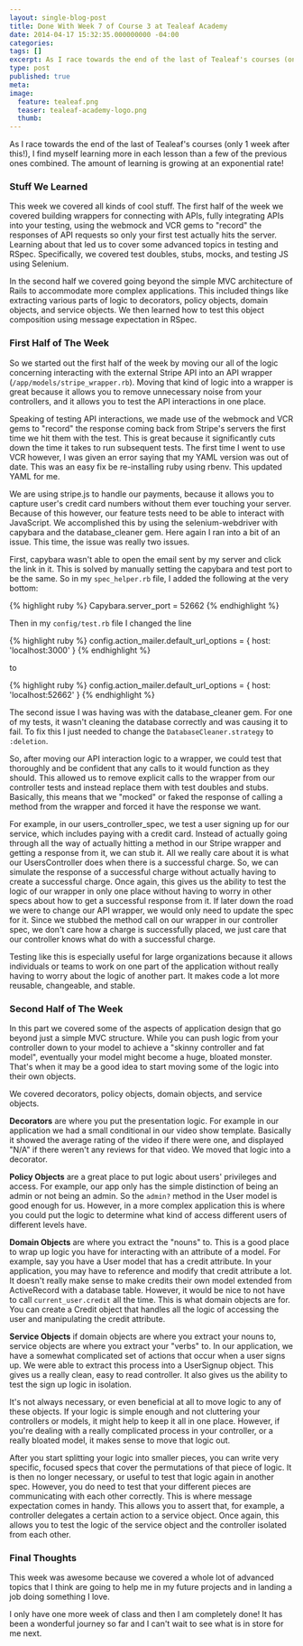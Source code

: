 ```yaml
---
layout: single-blog-post
title: Done With Week 7 of Course 3 at Tealeaf Academy
date: 2014-04-17 15:32:35.000000000 -04:00
categories:
tags: []
excerpt: As I race towards the end of the last of Tealeaf's courses (only 1 week after this!), I find myself learning more in each lesson than a few of the previous ones combined. The amount of learning is growing at an exponential rate!
type: post
published: true
meta:
image:
  feature: tealeaf.png
  teaser: tealeaf-academy-logo.png
  thumb:
---
```

As I race towards the end of the last of Tealeaf's courses (only 1 week after this!), I find myself learning more in each lesson than a few of the previous ones combined. The amount of learning is growing at an exponential rate!

### Stuff We Learned

This week we covered all kinds of cool stuff. The first half of the week we covered building wrappers for connecting with APIs, fully integrating APIs into your testing, using the webmock and VCR gems to "record" the responses of API requests so only your first test actually hits the server. Learning about that led us to cover some advanced topics in testing and RSpec. Specifically, we covered test doubles, stubs, mocks, and testing JS using Selenium.

In the second half we covered going beyond the simple MVC architecture of Rails to accommodate more complex applications. This included things like extracting various parts of logic to decorators, policy objects, domain objects, and service objects. We then learned how to test this object composition using message expectation in RSpec.

### First Half of The Week

So we started out the first half of the week by moving our all of the logic concerning interacting with the external Stripe API into an API wrapper (<code class='highlight'>/app/models/stripe_wrapper.rb</code>). Moving that kind of logic into a wrapper is great because it allows you to remove unnecessary noise from your controllers, and it allows you to test the API interactions in one place.

Speaking of testing API interactions, we made use of the webmock and VCR gems to "record" the response coming back from Stripe's servers the first time we hit them with the test. This is great because it significantly cuts down the time it takes to run subsequent tests. The first time I went to use VCR however, I was given an error saying that my YAML version was out of date. This was an easy fix be re-installing ruby using rbenv. This updated YAML for me.

We are using stripe.js to handle our payments, because it allows you to capture user's credit card numbers without them ever touching your server. Because of this however, our feature tests need to be able to interact with JavaScript. We accomplished this by using the selenium-webdriver with capybara and the database_cleaner gem. Here again I ran into a bit of an issue. This time, the issue was really two issues.

First, capybara wasn't able to open the email sent by my server and click the link in it. This is solved by manually setting the capybara and test port to be the same. So in my <code class='highlight'>spec_helper.rb</code> file, I added the following at the very bottom:

{% highlight ruby %}
  Capybara.server_port = 52662
{% endhighlight %}

Then in my <code class='highlight'>config/test.rb</code> file I changed the line

{% highlight ruby %}
  config.action_mailer.default_url_options = { host: 'localhost:3000' }
{% endhighlight %}

to

{% highlight ruby %}
  config.action_mailer.default_url_options = { host: 'localhost:52662' }
{% endhighlight %}

The second issue I was having was with the database_cleaner gem. For one of my tests, it wasn't cleaning the database correctly and was causing it to fail. To fix this I just needed to change the <code class='highlight'>DatabaseCleaner.strategy</code> to <code class='highlight'>:deletion</code>.

So, after moving our API interaction logic to a wrapper, we could test that thoroughly and be confident that any calls to it would function as they should. This allowed us to remove explicit calls to the wrapper from our controller tests and instead replace them with test doubles and stubs. Basically, this means that we "mocked" or faked the response of calling a method from the wrapper and forced it have the response we want.

For example, in our users_controller_spec, we test a user signing up for our service, which includes paying with a credit card. Instead of actually going through all the way of actually hitting a method in our Stripe wrapper and getting a response from it, we can stub it. All we really care about it is what our UsersController does when there is a successful charge. So, we can simulate the response of a successful charge without actually having to create a successful charge. Once again, this gives us the ability to test the logic of our wrapper in only one place without having to worry in other specs about how to get a successful response from it. If later down the road we were to change our API wrapper, we would only need to update the spec for it. Since we stubbed the method call on our wrapper in our controller spec, we don't care how a charge is successfully placed, we just care that our controller knows what do with a successful charge.

Testing like this is especially useful for large organizations because it allows individuals or teams to work on one part of the application without really having to worry about the logic of another part. It makes code a lot more reusable, changeable, and stable.

### Second Half of The Week

In this part we covered some of the aspects of application design that go beyond just a simple MVC structure. While you can push logic from your controller down to your model to achieve a "skinny controller and fat model", eventually your model might become a huge, bloated monster. That's when it may be a good idea to start moving some of the logic into their own objects.

We covered decorators, policy objects, domain objects, and service objects.

**Decorators** are where you put the presentation logic. For example in our application we had a small conditional in our video show template. Basically it showed the average rating of the video if there were one, and displayed "N/A" if there weren't any reviews for that video. We moved that logic into a decorator.

**Policy Objects** are a great place to put logic about users' privileges and access. For example, our app only has the simple distinction of being an admin or not being an admin. So the <code class='highlight'>admin?</code> method in the User model is good enough for us. However, in a more complex application this is where you could put the logic to determine what kind of access different users of different levels have.

**Domain Objects** are where you extract the "nouns" to. This is a good place to wrap up logic you have for interacting with an attribute of a model. For example, say you have a User model that has a credit attribute. In your application, you may have to reference and modify that credit attribute a lot. It doesn't really make sense to make credits their own model extended from ActiveRecord with a database table. However, it would be nice to not have to call <code class='highlight'>current_user.credit</code> all the time. This is what domain objects are for. You can create a Credit object that handles all the logic of accessing the user and manipulating the credit attribute.

**Service Objects** if domain objects are where you extract your nouns to, service objects are where you extract your "verbs" to. In our application, we have a somewhat complicated set of actions that occur when a user signs up. We were able to extract this process into a UserSignup object. This gives us a really clean, easy to read controller. It also gives us the ability to test the sign up logic in isolation.

It's not always necessary, or even beneficial at all to move logic to any of these objects. If your logic is simple enough and not cluttering your controllers or models, it might help to keep it all in one place. However, if you're dealing with a really complicated process in your controller, or a really bloated model, it makes sense to move that logic out.

After you start splitting your logic into smaller pieces, you can write very specific, focused specs that cover the permutations of that piece of logic. It is then no longer necessary, or useful to test that logic again in another spec. However, you do need to test that your different pieces are communicating with each other correctly. This is where message expectation comes in handy. This allows you to assert that, for example, a controller delegates a certain action to a service object. Once again, this allows you to test the logic of the service object and the controller isolated from each other.

### Final Thoughts

This week was awesome because we covered a whole lot of advanced topics that I think are going to help me in my future projects and in landing a job doing something I love.

I only have one more week of class and then I am completely done! It has been a wonderful journey so far and I can't wait to see what is in store for me next.


